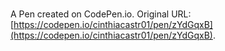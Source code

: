 # 

A Pen created on CodePen.io. Original URL: [https://codepen.io/cinthiacastr01/pen/zYdGqxB](https://codepen.io/cinthiacastr01/pen/zYdGqxB).



